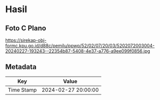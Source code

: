 # Hasil

## Foto C Plano

https://sirekap-obj-formc.kpu.go.id/d88c/pemilu/ppwp/52/02/07/20/03/5202072003004-20240227-193243--22354b87-5408-4e37-a776-a9ee099f0856.jpg


## Metadata

| Key        | Value               |
| ---------- | ------------------- |
| Time Stamp | 2024-02-27 20:00:00 |



